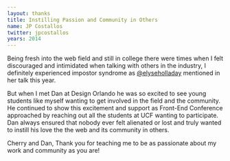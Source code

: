 ```yaml
---
layout: thanks
title: Instilling Passion and Community in Others
name: JP Costallos
twitter: jpcostallos
years: 2014
---
```



Being fresh into the web field and still in college there were times when I felt discouraged and intimidated when talking with others in the industry, I definitely experienced impostor syndrome as [@elyseholladay](https://twitter.com/elyseholladay) mentioned in her talk this year.

But when I met Dan at Design Orlando he was so excited to see young students like myself wanting to get involved in the field and the community. He continued to show this excitement and support as Front-End Conference approached by reaching out all the students at UCF wanting to participate. Dan always ensured that nobody ever felt alienated or lost and truly wanted to instill his love the the web and its community in others. 

Cherry and Dan, Thank you for teaching me to be as passionate about my work and community as you are!